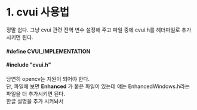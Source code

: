 # 1. cvui 사용법
정말 쉽다. 그냥 cvui 관련 전역 변수 설정해 주고 파일 중에 cvui.h를 헤더파일로 추가시키면 된다.<br>
  #### #define CVUI_IMPLEMENTATION
  #### #include "cvui.h"
당연히 opencv는 지원이 되어야 한다.<br>
단, 파일에 보면 **Enhanced** 가 붙은 파일이 있는데 얘는 EnhancedWindows.h라는 파일을 더 추가시키면 된다.<br>
한글 설명을 추가 시켜놔서 
